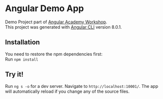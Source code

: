 # Angular Demo App

Demo Project part of [Angular Academy Workshop](https://angular.ac).  
This project was generated with [Angular CLI](https://github.com/angular/angular-cli) version 8.0.1.

## Installation

You need to restore the npm dependencies first:  
Run `npm install`

## Try it!

Run `ng s -o` for a dev server. Navigate to `http://localhost:10001/`. The app will automatically reload if you change any of the source files.

